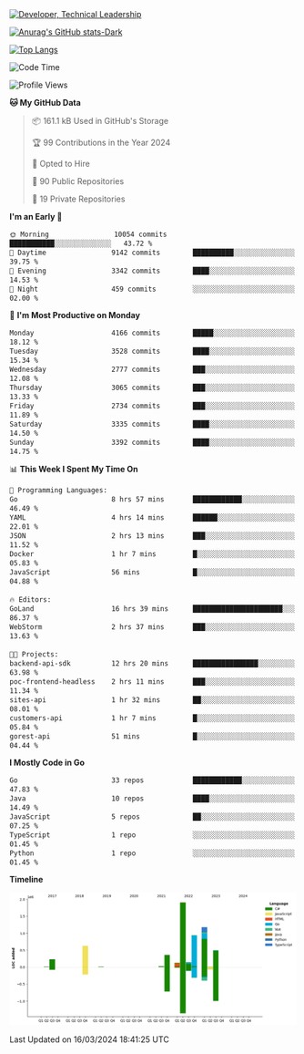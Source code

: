 <div>
  <a href="https://www.linkedin.com/in/arielpineiro/" target="_blank" rel="nofollow noopener noreferrer">
    <img src="https://img.shields.io/badge/-LinkedIn-%230077B5?style=for-the-badge&logo=linkedin&logoColor=white" alt="Developer, Technical Leadership" title="Ariel Piñeiro">
  </a>
</div>

[![Anurag's GitHub stats-Dark](https://github-readme-stats.vercel.app/api?username=arielsrv&show_icons=true&theme=dark#gh-dark-mode-only)](https://github.com/anuraghazra/github-readme-stats#gh-dark-mode-only)

[![Top Langs](https://github-readme-stats.vercel.app/api/top-langs/?username=arielsrv&layout=compact&langs_count=10&theme=dark#gh-dark-mode-only)](https://github.com/anuraghazra/github-readme-stats&theme=dark#gh-dark-mode-only)

<!--START_SECTION:waka-->
![Code Time](http://img.shields.io/badge/Code%20Time-686%20hrs%2046%20mins-blue)

![Profile Views](http://img.shields.io/badge/Profile%20Views-1-blue)

**🐱 My GitHub Data** 

> 📦 161.1 kB Used in GitHub's Storage 
 > 
> 🏆 99 Contributions in the Year 2024
 > 
> 💼 Opted to Hire
 > 
> 📜 90 Public Repositories 
 > 
> 🔑 19 Private Repositories 
 > 
**I'm an Early 🐤** 

```text
🌞 Morning                10054 commits       ███████████░░░░░░░░░░░░░░   43.72 % 
🌆 Daytime                9142 commits        ██████████░░░░░░░░░░░░░░░   39.75 % 
🌃 Evening                3342 commits        ████░░░░░░░░░░░░░░░░░░░░░   14.53 % 
🌙 Night                  459 commits         ░░░░░░░░░░░░░░░░░░░░░░░░░   02.00 % 
```
📅 **I'm Most Productive on Monday** 

```text
Monday                   4166 commits        █████░░░░░░░░░░░░░░░░░░░░   18.12 % 
Tuesday                  3528 commits        ████░░░░░░░░░░░░░░░░░░░░░   15.34 % 
Wednesday                2777 commits        ███░░░░░░░░░░░░░░░░░░░░░░   12.08 % 
Thursday                 3065 commits        ███░░░░░░░░░░░░░░░░░░░░░░   13.33 % 
Friday                   2734 commits        ███░░░░░░░░░░░░░░░░░░░░░░   11.89 % 
Saturday                 3335 commits        ████░░░░░░░░░░░░░░░░░░░░░   14.50 % 
Sunday                   3392 commits        ████░░░░░░░░░░░░░░░░░░░░░   14.75 % 
```


📊 **This Week I Spent My Time On** 

```text
💬 Programming Languages: 
Go                       8 hrs 57 mins       ████████████░░░░░░░░░░░░░   46.49 % 
YAML                     4 hrs 14 mins       ██████░░░░░░░░░░░░░░░░░░░   22.01 % 
JSON                     2 hrs 13 mins       ███░░░░░░░░░░░░░░░░░░░░░░   11.52 % 
Docker                   1 hr 7 mins         █░░░░░░░░░░░░░░░░░░░░░░░░   05.83 % 
JavaScript               56 mins             █░░░░░░░░░░░░░░░░░░░░░░░░   04.88 % 

🔥 Editors: 
GoLand                   16 hrs 39 mins      ██████████████████████░░░   86.37 % 
WebStorm                 2 hrs 37 mins       ███░░░░░░░░░░░░░░░░░░░░░░   13.63 % 

🐱‍💻 Projects: 
backend-api-sdk          12 hrs 20 mins      ████████████████░░░░░░░░░   63.98 % 
poc-frontend-headless    2 hrs 11 mins       ███░░░░░░░░░░░░░░░░░░░░░░   11.34 % 
sites-api                1 hr 32 mins        ██░░░░░░░░░░░░░░░░░░░░░░░   08.01 % 
customers-api            1 hr 7 mins         █░░░░░░░░░░░░░░░░░░░░░░░░   05.84 % 
gorest-api               51 mins             █░░░░░░░░░░░░░░░░░░░░░░░░   04.44 % 
```

**I Mostly Code in Go** 

```text
Go                       33 repos            ████████████░░░░░░░░░░░░░   47.83 % 
Java                     10 repos            ████░░░░░░░░░░░░░░░░░░░░░   14.49 % 
JavaScript               5 repos             ██░░░░░░░░░░░░░░░░░░░░░░░   07.25 % 
TypeScript               1 repo              ░░░░░░░░░░░░░░░░░░░░░░░░░   01.45 % 
Python                   1 repo              ░░░░░░░░░░░░░░░░░░░░░░░░░   01.45 % 
```



**Timeline**

![Lines of Code chart](https://raw.githubusercontent.com/arielsrv/arielsrv/main/assets/bar_graph.png)


 Last Updated on 16/03/2024 18:41:25 UTC
<!--END_SECTION:waka-->
